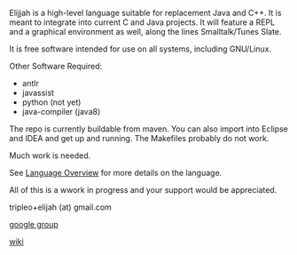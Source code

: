 Elijjah is a high-level language suitable for replacement Java and C++. It is meant to
integrate into current C and Java projects. It will feature a REPL and a graphical environment as well, 
along the lines Smalltalk/Tunes Slate.

It is free software intended for use on all systems, including GNU/Linux.

Other Software Required:
  * antlr 
  * javassist
  * python (not yet)
  * java-compiler (java8)
  
The repo is currently buildable from maven.  You can also import into Eclipse and IDEA
and get up and running.  The Makefiles probably do not work.

Much work is needed.

See [Language Overview](elijjah.md) for more details on the language.

All of this is a wwork in progress and your support would be appreciated.

tripleo+elijah (at) gmail.com

[google group](https://groups.google.com/forum/#!forum/elijjah)

[wiki](https://gitlab.com/elijah-team/elijah-lang/-/wikis/home)
